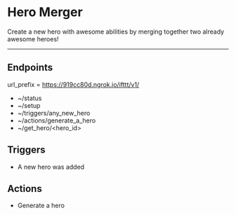 # Hero Merger
Create a new hero with awesome abilities by merging together two already awesome heroes!

----

## Endpoints
 url_prefix = https://919cc80d.ngrok.io/ifttt/v1/
 * ~/status
 * ~/setup
 * ~/triggers/any_new_hero
 * ~/actions/generate_a_hero
 * ~/get_hero/<hero_id>

## Triggers
 * A new hero was added
 
## Actions
 * Generate a hero
